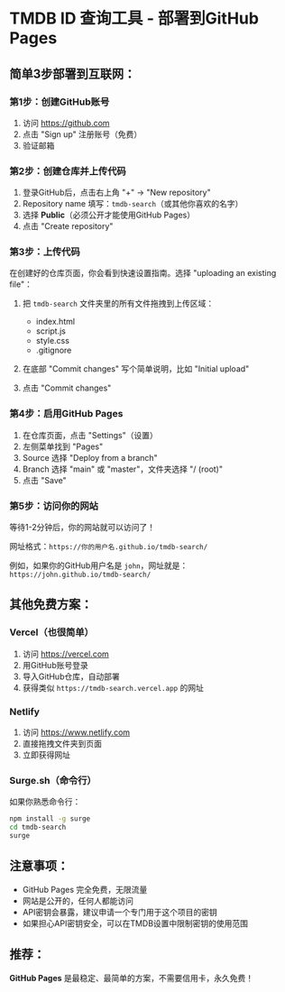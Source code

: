 # TMDB ID 查询工具 - 部署到GitHub Pages

## 简单3步部署到互联网：

### 第1步：创建GitHub账号
1. 访问 https://github.com
2. 点击 "Sign up" 注册账号（免费）
3. 验证邮箱

### 第2步：创建仓库并上传代码
1. 登录GitHub后，点击右上角 "+" → "New repository"
2. Repository name 填写：`tmdb-search`（或其他你喜欢的名字）
3. 选择 **Public**（必须公开才能使用GitHub Pages）
4. 点击 "Create repository"

### 第3步：上传代码
在创建好的仓库页面，你会看到快速设置指南。选择 "uploading an existing file"：

1. 把 `tmdb-search` 文件夹里的所有文件拖拽到上传区域：
   - index.html
   - script.js
   - style.css
   - .gitignore

2. 在底部 "Commit changes" 写个简单说明，比如 "Initial upload"
3. 点击 "Commit changes"

### 第4步：启用GitHub Pages
1. 在仓库页面，点击 "Settings"（设置）
2. 左侧菜单找到 "Pages"
3. Source 选择 "Deploy from a branch"
4. Branch 选择 "main" 或 "master"，文件夹选择 "/ (root)"
5. 点击 "Save"

### 第5步：访问你的网站
等待1-2分钟后，你的网站就可以访问了！

网址格式：`https://你的用户名.github.io/tmdb-search/`

例如，如果你的GitHub用户名是 `john`，网址就是：
`https://john.github.io/tmdb-search/`

## 其他免费方案：

### Vercel（也很简单）
1. 访问 https://vercel.com
2. 用GitHub账号登录
3. 导入GitHub仓库，自动部署
4. 获得类似 `https://tmdb-search.vercel.app` 的网址

### Netlify
1. 访问 https://www.netlify.com
2. 直接拖拽文件夹到页面
3. 立即获得网址

### Surge.sh（命令行）
如果你熟悉命令行：
```bash
npm install -g surge
cd tmdb-search
surge
```

## 注意事项：
- GitHub Pages 完全免费，无限流量
- 网站是公开的，任何人都能访问
- API密钥会暴露，建议申请一个专门用于这个项目的密钥
- 如果担心API密钥安全，可以在TMDB设置中限制密钥的使用范围

## 推荐：
**GitHub Pages** 是最稳定、最简单的方案，不需要信用卡，永久免费！